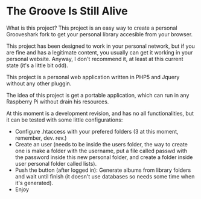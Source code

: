 # The Groove Is Still Alive

What is this project? This project is an easy way to create a personal Grooveshark fork to get your personal library accesible from your browser. 

This project has been designed to work in your personal network, but if you are fine and has a legitimate content, you usually can get it working in your personal website. Anyway, I don't recommend it, at least at this current state (it's a little bit odd). 

This project is a personal web application written in PHP5 and Jquery without any other pluggin.

The idea of this project is get a portable application, which can run in any Raspberry Pi without drain his resources.

At this moment is a development revision, and has no all functionalities, but it can be tested with some little configurations:

- Configure .htaccess with your prefered folders (3 at this moment, remember, dev. rev.)
- Create an user (needs to be inside the users folder, the way to create one is make a folder with the username, put a file called passwd with the password inside this new personal folder, and create a folder inside user personal folder called lists).
- Push the button (after logged in): Generate albums from library folders and wait until finish (it doesn't use databases so needs some time when it's generated).
- Enjoy
